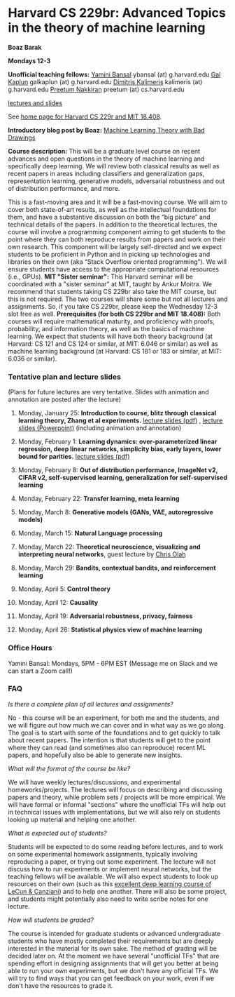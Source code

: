 # Harvard CS 229br: Advanced Topics in the theory of machine learning

__Boaz Barak__

__Mondays 12-3__

__Unofficial teaching fellows:__  [Yamini Bansal](https://yaminibansal.com/) ybansal (at) g.harvard.edu  [Gal Kaplun](https://www.galkaplun.com/) galkaplun (at) g.harvard.edu [Dimitris Kalimeris](https://www.dkalimeris.com/) kalimeris   (at) g.harvard.edu   [Preetum Nakkiran](https://preetum.nakkiran.org/) preetum (at) cs.harvard.edu 

[lectures and slides](#plan)

See [home page for Harvard CS 229r and MIT 18.408](https://boazbk.github.io/mltheoryseminar/).

__Introductory blog post by Boaz:__ [Machine Learning Theory with Bad Drawings](https://windowsontheory.org/2021/01/15/ml-theory-with-bad-drawings/)

__Course description:__
This will be a graduate level course on recent advances and open questions in the theory of machine learning and specifically deep learning. We will review both classical results as well as recent papers in areas including classifiers and generalization gaps, representation learning, generative models, adversarial robustness and out of distribution performance, and more. 

This is a fast-moving area and it will be a fast-moving course. We will aim to cover both state-of-art results, as well as the intellectual foundations for them, and have a substantive discussion on both the “big picture” and technical details of the papers. In addition to the theoretical lectures, the course will involve a programming component aiming to get students to the point where they can both reproduce results from papers and work on their own research. This component will be largely self-directed and we expect students to be proficient in Python and in picking up technologies and libraries on their own (aka “Stack Overflow oriented programming”). We will ensure students have access to the appropriate computational resources (i.e., GPUs). __MIT "Sister seminar":__ This Harvard seminar will be coordinated with a "sister seminar" at MIT, taught by Ankur Moitra. We recommend that students taking CS 229br also take the MIT course, but this is not required. The two courses will share some but not all lectures and assignments.  So, if you take CS 229br, please keep the Wednesday 12-3 slot free as well.  __Prerequisites (for both CS 229br and MIT 18.408):__ Both courses will require mathematical maturity, and proficiency with proofs, probability, and information theory, as well as the basics of machine learning. We expect that students will have both theory background (at Harvard: CS 121 and CS 124 or similar, at MIT: 6.046 or similar) as well as machine learning background (at Harvard: CS 181 or 183 or similar, at MIT: 6.036 or similar). 

<!--
__Apply for one or both courses:__ Both courses are open to Harvard and MIT graduate and undergraduate students.  Both courses will have a limited number of slots. You can apply to both the Harvard and MIT courses by [filling out this form](http://tiny.cc/mltheoryseminar). You can apply to one or both of the courses.
-->


<a name="plan"></a>
### Tentative plan and lecture slides

(Plans for future lectures are very tentative. Slides with animation and annotation are posted after the lecture)

1. Monday, January 25: __Introduction to course, blitz through classical learning theory, Zhang et al experiments.__  [lecture slides (pdf)](lectures/seminar_lecture1.pdf)  , [lecture slides (Powerpoint)](lectures/seminar_lecture1.pptx) (including animation and annotation)

2. Monday, February 1: __Learning dynamics: over-parameterized linear regression, deep linear networks, simplicity bias, early layers, lower bound for parities.__  [lecture slides (pdf)](seminar_lecture2.pdf) 

3. Monday, February 8: __Out of distribution performance, ImageNet v2, CIFAR v2, self-supervised learning, generalization for self-supervised learning__

4. Monday, February 22: __Transfer learning, meta learning__

5. Monday, March 8: __Generative models (GANs, VAE, autoregressive models)__

6. Monday, March 15: __Natural Language processing__

7. Monday, March 22: __Theoretical neuroscience, visualizing and interpreting neural networks__, guest lecture by [Chris Olah](https://colah.github.io/)

8. Monday, March 29: __Bandits, contextual bandits, and reinforcement learning__

9. Monday, April 5:  __Control theory__

10. Monday, April 12: __Causality__

11. Monday, April 19:  __Adversarial robustness, privacy, fairness__

12. Monday, April 26: __Statistical physics view of machine learning__

### Office Hours
Yamini Bansal: Mondays, 5PM - 6PM EST (Message me on Slack and we can start a Zoom call!)

### FAQ

_Is there a complete plan of all lectures and assignments?_ 

No - this course will be an experiment, for both me and the students, and we will figure out how much we can cover and in what way as we go along. The goal is to start with some of the foundations and to get quickly to talk about recent papers. The intention is that students  will get to the point where they can read (and sometimes also can reproduce) recent ML papers, and hopefully also be able to generate new insights.

_What will the format of the course be like?_ 

We will have weekly lectures/discussions, and experimental homeworks/projects. The lectures will focus on describing and discussing papers and theory, while problem sets / projects will be more empirical. We will have formal or informal "sections" where the unofficial TFs will help out in technical issues with implementations, but we will also rely on students looking up material and helping one another.

_What is expected out of students?_

Students will be expected to do some reading before lectures, and to work on some experimental homework assignments, typically involving reproducing a paper, or trying out some experiment. The lecture will not discuss how to run experiments or implement neural networks, but the teaching fellows will be available.  We will also expect students to look up resources on their own (such as this [excellent deep learning course of LeCun &  Canziani](https://atcold.github.io/pytorch-Deep-Learning/)) and to help one another. There will also be some project, and students might potentially also need to write scribe notes for one lecture.

_How will students be graded?_ 

The course is intended for graduate students or advanced undergraduate students who have mostly completed their requirements but are deeply interested in the material for its own sake. The method of grading will be decided later on. At the moment we have several "unofficial TFs" that are spending effort in designing assignments that will get you better at being able to run your own experiments, but we don't have any official TFs. We will try to find ways that you can get feedback on your work, even if we don't have the resources to grade it. 



